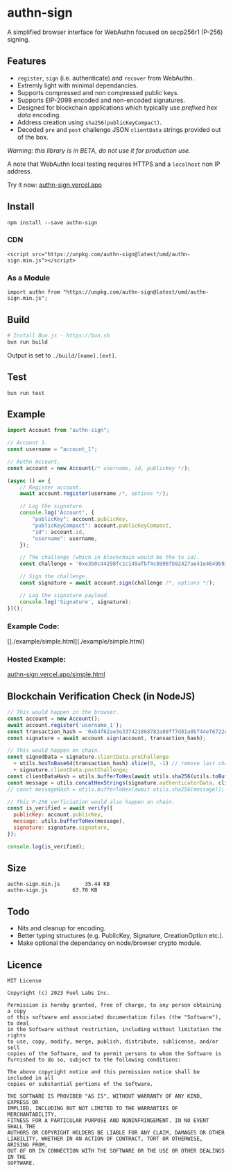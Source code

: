 # authn-sign
A simplified browser interface for WebAuthn focused on secp256r1 (P-256) signing.

## Features
- `register`, `sign` (i.e. authenticate) and `recover` from WebAuthn.
- Extremly light with minimal dependancies.
- Supports compressed and non compressed public keys.
- Supports EIP-2098 encoded and non-encoded signatures.
- Designed for blockchain applications which typically use *prefixed hex data* encoding.
- Address creation using `sha256(publicKeyCompact)`.
- Decoded `pre` and `post` challenge JSON `clientData` strings provided out of the box.

*Warning: this library is in BETA, do not use it for production use.*

A note that WebAuthn local testing requires HTTPS and a `localhost` non IP address.

Try it now: [authn-sign.vercel.app](https://authn-sign.vercel.app)

## Install
```
npm install --save authn-sign
```

### CDN
```
<script src="https://unpkg.com/authn-sign@latest/umd/authn-sign.min.js"></script>
```

### As a Module
```
import authn from "https://unpkg.com/authn-sign@latest/umd/authn-sign.min.js";
```

## Build
```sh
# Install Bun.js - https://bun.sh
bun run build
```
Output is set to `./build/[name].[ext]`.

## Test
```
bun run test
```

## Example
```js
import Account from "authn-sign";

// Account 1.
const username = "account_1";

// Authn Account.
const account = new Account(/* username, id, publicKey */);

(async () => {
    // Register account.
    await account.register(username /*, options */);

    // Log the signature.
    console.log('Account', {
        "publicKey": account.publicKey,
        "publicKeyCompact": account.publicKeyCompact,
        "id": account.id,
        "username": username,
    });

    // The challenge (which in blockchain would be the tx id).
    const challenge = '0xe3b0c44298fc1c149afbf4c8996fb92427ae41e4649b934ca495991b7852b855';

    // Sign the challenge.
    const signature = await account.sign(challenge /*, options */);

    // Log the signature payload.
    console.log('Signature', signature);
})();
```

### Example Code:
[]./example/simple.html](./example/simple.html)

### Hosted Example:
[authn-sign.vercel.app/simple.html](https://authn-sign.vercel.app/simple.html)

## Blockchain Verification Check (in NodeJS)
```js
// This would happen in the browser.
const account = new Account();
await account.register('username_1');
const transaction_hash = '0xb4f62ae3e337421868782a88ff7d81a8bf44ef6722dfcd0c70d08a0adc25663d';
const signature = await account.sign(account, transaction_hash);

// This would happen on chain.
const signedData = signature.clientData.preChallenge 
  + utils.hexToBase64(transaction_hash).slice(0, -1) // remove last character
  + signature.clientData.postChallenge;
const clientDataHash = utils.bufferToHex(await utils.sha256(utils.toBuffer(signedData)));
const message = utils.concatHexStrings(signature.authenticatorData, clientDataHash);
// const messageHash = utils.bufferToHex(await utils.sha256(message));

// This P-256 verficiation would also happen on chain.
const is_verified = await verify({
  publicKey: account.publicKey,
  message: utils.bufferToHex(message),
  signature: signature.signature,
});

console.log(is_verified);
```

## Size
```
authn-sign.min.js        35.44 KB
authn-sign.js        63.70 KB
```

## Todo
- Nits and cleanup for encoding.
- Better typing structures (e.g. PublicKey, Signature, CreationOption etc.).
- Make optional the dependancy on node/browser crypto module.

## Licence
```
MIT License

Copyright (c) 2023 Fuel Labs Inc.

Permission is hereby granted, free of charge, to any person obtaining a copy
of this software and associated documentation files (the "Software"), to deal
in the Software without restriction, including without limitation the rights
to use, copy, modify, merge, publish, distribute, sublicense, and/or sell
copies of the Software, and to permit persons to whom the Software is
furnished to do so, subject to the following conditions:

The above copyright notice and this permission notice shall be included in all
copies or substantial portions of the Software.

THE SOFTWARE IS PROVIDED "AS IS", WITHOUT WARRANTY OF ANY KIND, EXPRESS OR
IMPLIED, INCLUDING BUT NOT LIMITED TO THE WARRANTIES OF MERCHANTABILITY,
FITNESS FOR A PARTICULAR PURPOSE AND NONINFRINGEMENT. IN NO EVENT SHALL THE
AUTHORS OR COPYRIGHT HOLDERS BE LIABLE FOR ANY CLAIM, DAMAGES OR OTHER
LIABILITY, WHETHER IN AN ACTION OF CONTRACT, TORT OR OTHERWISE, ARISING FROM,
OUT OF OR IN CONNECTION WITH THE SOFTWARE OR THE USE OR OTHER DEALINGS IN THE
SOFTWARE.
```
